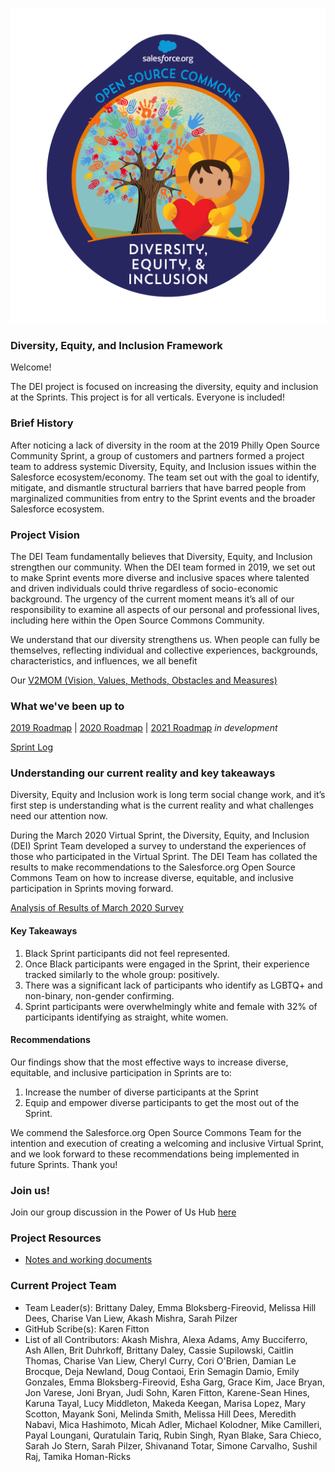 ![alt text](https://github.com/SFDO-Community-Sprints/DEI-Framework/blob/master/Diversity-Equity-Inclusion-Badge-fv01.png?raw=true)
### Diversity, Equity, and Inclusion Framework

Welcome!

The DEI project is focused on increasing the diversity, equity and inclusion at the Sprints.
This project is for all verticals. Everyone is included!


### Brief History

After noticing a lack of diversity in the room at the 2019 Philly Open Source Community Sprint, a group of customers and partners formed a project team to address systemic Diversity, Equity, and Inclusion issues within the Salesforce ecosystem/economy. The team set out with the goal to identify, mitigate, and dismantle structural barriers that have barred people from marginalized communities from entry to the Sprint events and the broader Salesforce ecosystem.


### Project Vision

The DEI Team fundamentally believes that Diversity, Equity, and Inclusion strengthen our community. When the DEI team formed in 2019, we set out to make Sprint events more diverse and inclusive spaces where talented and driven individuals could thrive regardless of socio-economic background. The urgency of the current moment means it’s all of our responsibility to examine all aspects of our personal and professional lives, including here within the Open Source Commons Community.

We understand that our diversity strengthens us. When people can fully be themselves, reflecting individual and collective experiences, backgrounds, characteristics, and influences, we all benefit

Our [V2MOM (Vision, Values, Methods, Obstacles and Measures)](https://github.com/SFDO-Community-Sprints/DEI-Framework/wiki/DEI-V2MOM)

### What we've been up to
[2019 Roadmap](https://github.com/SFDO-Community-Sprints/DEI-Framework/wiki/Roadmap---2019) | [2020 Roadmap](https://github.com/SFDO-Community-Sprints/DEI-Framework/wiki/Roadmap---2020) | [2021 Roadmap](https://github.com/SFDO-Community-Sprints/DEI-Framework/wiki/Roadmap-2021) _in development_

[Sprint Log](https://github.com/SFDO-Community-Sprints/DEI-Framework/wiki/Sprint-Log)

### Understanding our current reality and key takeaways
Diversity, Equity and Inclusion work is long term social change work, and it’s first step is understanding what is the current reality and what challenges need our attention now.

During the March 2020 Virtual Sprint, the Diversity, Equity, and Inclusion (DEI) Sprint Team developed a survey to understand the experiences of those who participated in the Virtual Sprint. The DEI Team has collated the results to make recommendations to the Salesforce.org Open Source Commons Team on how to increase diverse, equitable, and inclusive participation in Sprints moving forward. 

[Analysis of Results of March 2020 Survey](https://drive.google.com/file/d/1DHMRS7ZV90G5Y544aPm8NyQvjsZyM1Q6/view)

#### Key Takeaways

1) Black Sprint participants did not feel represented.
2) Once Black participants were engaged in the Sprint, their experience tracked similarly to the whole group: positively.
3) There was a significant lack of participants who identify as LGBTQ+ and non-binary, non-gender confirming.
4) Sprint participants were overwhelmingly white and female with 32% of participants identifying as straight, white women. 

#### Recommendations

Our findings show that the most effective ways to increase diverse, equitable, and inclusive participation in Sprints are to:

1) Increase the number of diverse participants at the Sprint
2) Equip and empower diverse participants to get the most out of the Sprint.

We commend the Salesforce.org Open Source Commons Team for the intention and execution of creating a welcoming and inclusive Virtual Sprint, and we look forward to these recommendations being implemented in future Sprints. Thank you!


### Join us!
Join our group discussion in the Power of Us Hub [here](https://powerofus.force.com/s/group/0F91E000000bo84SAA/diversity-equity-and-inclusion-dei)

### Project Resources 
* [Notes and working documents](https://salesforce.quip.com/i/RFfARABPOnG/dei-sprint-project)


### Current Project Team

* Team Leader(s): Brittany Daley, Emma Bloksberg-Fireovid, Melissa Hill Dees, Charise Van Liew, Akash Mishra, Sarah Pilzer
* GitHub Scribe(s): Karen Fitton
* List of all Contributors:  Akash Mishra, Alexa Adams, Amy Bucciferro, Ash Allen, Brit Duhrkoff, Brittany Daley, Cassie Supilowski, Caitlin Thomas, Charise Van Liew, Cheryl Curry, Cori O'Brien, Damian Le Brocque, Deja Newland, Doug Contaoi, Erin Semagin Damio, Emily Gonzales, Emma Bloksberg-Fireovid, Esha Garg, Grace Kim, Jace Bryan, Jon Varese, Joni Bryan, Judi Sohn, Karen Fitton, Karene-Sean Hines, Karuna Tayal, Lucy Middleton, Makeda Keegan, Marisa Lopez, Mary Scotton, Mayank Soni, Melinda Smith, Melissa Hill Dees, Meredith Nabavi, Mica Hashimoto, Micah Adler, Michael Kolodner, Mike Camilleri, Payal Loungani, Quratulain Tariq, Rubin Singh, Ryan Blake, Sara Chieco, Sarah Jo Stern, Sarah Pilzer, Shivanand Totar, Simone Carvalho, Sushil Raj, Tamika Homan-Ricks 








